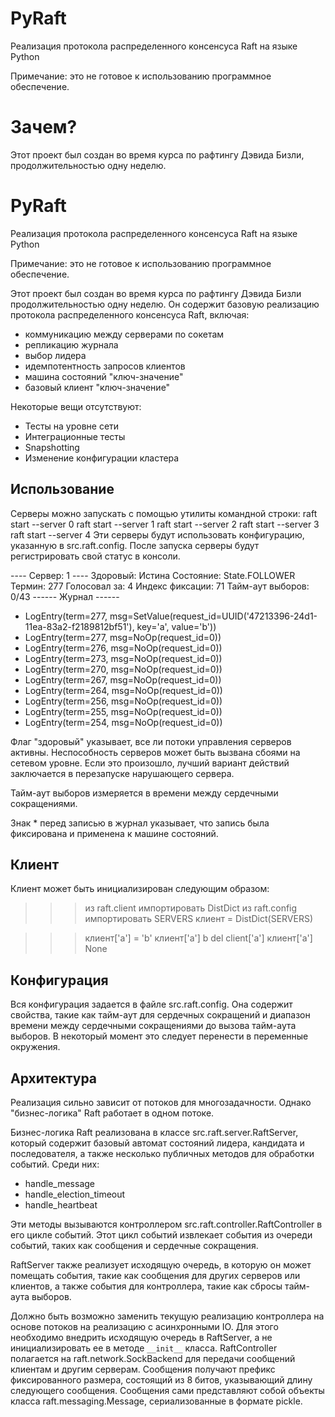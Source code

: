 # PyRaft
Реализация протокола распределенного консенсуса Raft на языке Python

Примечание: это не готовое к использованию программное обеспечение.

# Зачем?
Этот проект был создан во время курса по рафтингу Дэвида Бизли, продолжительностью одну неделю.

# PyRaft
Реализация протокола распределенного консенсуса Raft на языке Python

Примечание: это не готовое к использованию программное обеспечение.

Этот проект был создан во время курса по рафтингу Дэвида Бизли продолжительностью одну неделю. Он содержит базовую реализацию протокола распределенного консенсуса Raft, включая:

- коммуникацию между серверами по сокетам
- репликацию журнала
- выбор лидера
- идемпотентность запросов клиентов
- машина состояний "ключ-значение"
- базовый клиент "ключ-значение"

Некоторые вещи отсутствуют:

- Тесты на уровне сети
- Интеграционные тесты
- Snapshotting
- Изменение конфигурации кластера

## Использование
Серверы можно запускать с помощью утилиты командной строки:
raft start --server 0
raft start --server 1
raft start --server 2
raft start --server 3
raft start --server 4
Эти серверы будут использовать конфигурацию, указанную в src.raft.config. После запуска серверы будут регистрировать свой статус в консоли.

---- Сервер: 1 ----
Здоровый: Истина
Состояние: State.FOLLOWER
Термин: 277
Голосовал за: 4
Индекс фиксации: 71
Тайм-аут выборов: 0/43
------ Журнал ------
 *  LogEntry(term=277, msg=SetValue(request_id=UUID('47213396-24d1-11ea-83a2-f2189812bf51'), key='a', value='b'))
 *  LogEntry(term=277, msg=NoOp(request_id=0))
 *  LogEntry(term=276, msg=NoOp(request_id=0))
 *  LogEntry(term=273, msg=NoOp(request_id=0))
 *  LogEntry(term=270, msg=NoOp(request_id=0))
 *  LogEntry(term=267, msg=NoOp(request_id=0))
 *  LogEntry(term=264, msg=NoOp(request_id=0))
 *  LogEntry(term=256, msg=NoOp(request_id=0))
 *  LogEntry(term=255, msg=NoOp(request_id=0))
 *  LogEntry(term=254, msg=NoOp(request_id=0))

Флаг "здоровый" указывает, все ли потоки управления серверов активны. Неспособность серверов может быть вызвана сбоями на сетевом уровне. Если это произошло, лучший вариант действий заключается в перезапуске нарушающего сервера.

Тайм-аут выборов измеряется в времени между сердечными сокращениями.

Знак * перед записью в журнал указывает, что запись была фиксирована и применена к машине состояний.

## Клиент
Клиент может быть инициализирован следующим образом:

>>> из raft.client импортировать DistDict
>>> из raft.config импортировать SERVERS
>>> клиент = DistDict(SERVERS)

>>> клиент['a'] = 'b'
>>> клиент['a']
b
>>> del client['a']
>>> клиент['a']
None

## Конфигурация
Вся конфигурация задается в файле src.raft.config. Она содержит свойства, такие как тайм-аут для сердечных сокращений и диапазон времени между сердечными сокращениями до вызова тайм-аута выборов. В некоторый момент это следует перенести в переменные окружения.

## Архитектура
Реализация сильно зависит от потоков для многозадачности. Однако "бизнес-логика" Raft работает в одном потоке.

Бизнес-логика Raft реализована в классе src.raft.server.RaftServer, который содержит базовый автомат состояний лидера, кандидата и последователя, а также несколько публичных методов для обработки событий. Среди них:

- handle_message
- handle_election_timeout
- handle_heartbeat

Эти методы вызываются контроллером src.raft.controller.RaftController в его цикле событий. Этот цикл событий извлекает события из очереди событий, таких как сообщения и сердечные сокращения.

RaftServer также реализует исходящую очередь, в которую он может помещать события, такие как сообщения для других серверов или клиентов, а также события для контроллера, такие как сбросы тайм-аута выборов.

Должно быть возможно заменить текущую реализацию контроллера на основе потоков на реализацию с асинхронными IO. Для этого необходимо внедрить исходящую очередь в RaftServer, а не инициализировать ее в методе `__init__`  класса.
RaftController полагается на raft.network.SockBackend для передачи сообщений клиентам и другим серверам. Сообщения получают префикс фиксированного размера, состоящий из 8 битов, указывающий длину следующего сообщения. Сообщения сами представляют собой объекты класса raft.messaging.Message, сериализованные в формате pickle.

